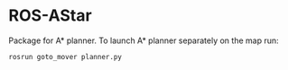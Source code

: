 # ROS-AStar
Package for A* planner.
To launch A* planner separately on the map run:

    rosrun goto_mover planner.py

